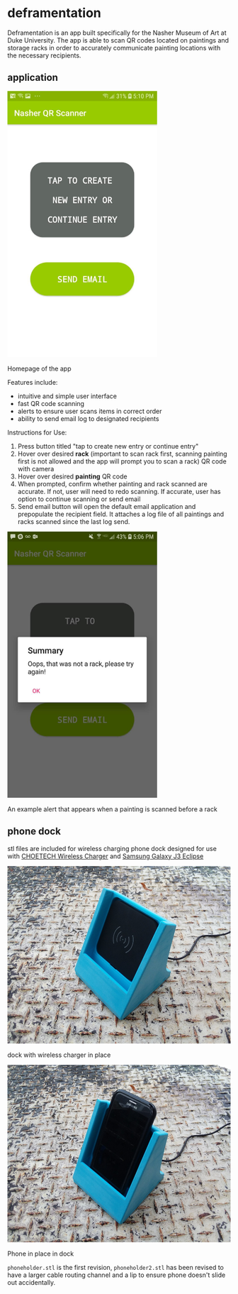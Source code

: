 # deframentation
Deframentation is an app built specifically for the Nasher Museum of Art at Duke University.  The app is able to scan QR codes located on paintings and storage racks in order to accurately communicate painting locations with the necessary recipients.

## application

<img src="images/homepage.jpg" alt="homepage" height="600"/>

Homepage of the app

Features include:

- intuitive and simple user interface
- fast QR code scanning
- alerts to ensure user scans items in correct order
- ability to send email log to designated recipients

Instructions for Use:

1. Press button titled "tap to create new entry or continue entry"
2. Hover over desired **rack** (important to scan rack first, scanning painting first is not allowed and the app will prompt you to scan a rack) QR code with camera
3. Hover over desired **painting** QR code
4. When prompted, confirm whether painting and rack scanned are accurate.  If not, user will need to redo scanning.  If accurate, user has option to continue scanning or send email
5. Send email button will open the default email application and prepopulate the recipient field.  It attaches a log file of all paintings and racks scanned since the last log send.

<img src="images/alert.jpg" alt="alert" height="600"/>

An example alert that appears when a painting is scanned before a rack

## phone dock

stl files are included for wireless charging phone dock designed for use with [CHOETECH Wireless Charger](https://www.amazon.com/CHOETECH-Certified-Ultra-Slim-Compatible-Qi-Enabled/dp/B00C40OG22/) and [Samsung Galaxy J3 Eclipse](https://www.samsung.com/us/mobile/phones/all-other-phones/galaxy-j3-16gb-2017--unlocked--sm-j327uzkaxaa/)

<img src="images/dock.jpg" alt="dock" height="400"/>

dock with wireless charger in place

<img src="images/phone_in_dock.jpg" alt="phone in dock" height="400"/>

Phone in place in dock

`phoneholder.stl` is the first revision, `phoneholder2.stl` has been revised to have a larger cable routing channel and a lip to ensure phone doesn't slide out accidentally.

